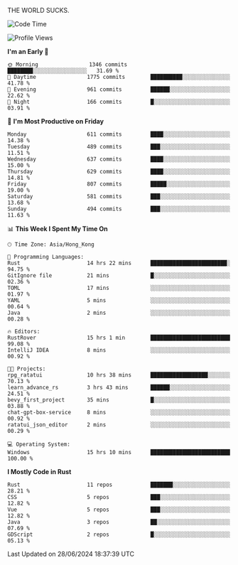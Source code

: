 THE WORLD SUCKS.

<!--START_SECTION:waka-->
![Code Time](http://img.shields.io/badge/Code%20Time-246%20hrs%203%20mins-blue)

![Profile Views](http://img.shields.io/badge/Profile%20Views-0-blue)

**I'm an Early 🐤** 

```text
🌞 Morning                1346 commits        ████████░░░░░░░░░░░░░░░░░   31.69 % 
🌆 Daytime                1775 commits        ██████████░░░░░░░░░░░░░░░   41.78 % 
🌃 Evening                961 commits         ██████░░░░░░░░░░░░░░░░░░░   22.62 % 
🌙 Night                  166 commits         █░░░░░░░░░░░░░░░░░░░░░░░░   03.91 % 
```
📅 **I'm Most Productive on Friday** 

```text
Monday                   611 commits         ████░░░░░░░░░░░░░░░░░░░░░   14.38 % 
Tuesday                  489 commits         ███░░░░░░░░░░░░░░░░░░░░░░   11.51 % 
Wednesday                637 commits         ████░░░░░░░░░░░░░░░░░░░░░   15.00 % 
Thursday                 629 commits         ████░░░░░░░░░░░░░░░░░░░░░   14.81 % 
Friday                   807 commits         █████░░░░░░░░░░░░░░░░░░░░   19.00 % 
Saturday                 581 commits         ███░░░░░░░░░░░░░░░░░░░░░░   13.68 % 
Sunday                   494 commits         ███░░░░░░░░░░░░░░░░░░░░░░   11.63 % 
```


📊 **This Week I Spent My Time On** 

```text
🕑︎ Time Zone: Asia/Hong_Kong

💬 Programming Languages: 
Rust                     14 hrs 22 mins      ████████████████████████░   94.75 % 
GitIgnore file           21 mins             █░░░░░░░░░░░░░░░░░░░░░░░░   02.36 % 
TOML                     17 mins             ░░░░░░░░░░░░░░░░░░░░░░░░░   01.97 % 
YAML                     5 mins              ░░░░░░░░░░░░░░░░░░░░░░░░░   00.64 % 
Java                     2 mins              ░░░░░░░░░░░░░░░░░░░░░░░░░   00.28 % 

🔥 Editors: 
RustRover                15 hrs 1 min        █████████████████████████   99.08 % 
IntelliJ IDEA            8 mins              ░░░░░░░░░░░░░░░░░░░░░░░░░   00.92 % 

🐱‍💻 Projects: 
rpg_ratatui              10 hrs 38 mins      ██████████████████░░░░░░░   70.13 % 
learn_advance_rs         3 hrs 43 mins       ██████░░░░░░░░░░░░░░░░░░░   24.51 % 
bevy_first_project       35 mins             █░░░░░░░░░░░░░░░░░░░░░░░░   03.88 % 
chat-gpt-box-service     8 mins              ░░░░░░░░░░░░░░░░░░░░░░░░░   00.92 % 
ratatui_json_editor      2 mins              ░░░░░░░░░░░░░░░░░░░░░░░░░   00.29 % 

💻 Operating System: 
Windows                  15 hrs 10 mins      █████████████████████████   100.00 % 
```

**I Mostly Code in Rust** 

```text
Rust                     11 repos            ███████░░░░░░░░░░░░░░░░░░   28.21 % 
CSS                      5 repos             ███░░░░░░░░░░░░░░░░░░░░░░   12.82 % 
Vue                      5 repos             ███░░░░░░░░░░░░░░░░░░░░░░   12.82 % 
Java                     3 repos             ██░░░░░░░░░░░░░░░░░░░░░░░   07.69 % 
GDScript                 2 repos             █░░░░░░░░░░░░░░░░░░░░░░░░   05.13 % 
```




 Last Updated on 28/06/2024 18:37:39 UTC
<!--END_SECTION:waka-->
